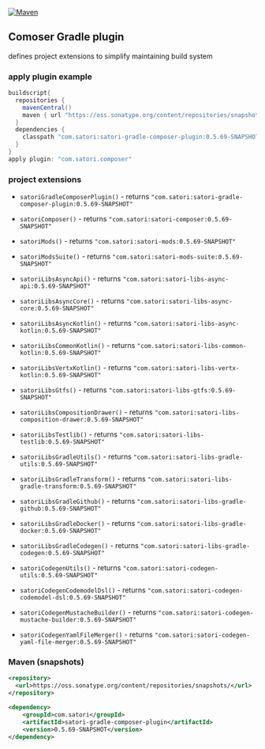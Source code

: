 [![Maven](https://img.shields.io/nexus/s/https/oss.sonatype.org/com.satori/satori-gradle-composer-plugin.svg)](https://oss.sonatype.org/content/repositories/snapshots/com/satori/satori-gradle-composer-plugin/0.5.69-SNAPSHOT/)

## Comoser Gradle plugin 

defines project extensions to simplify maintaining build system 

### apply plugin example

```gradle
buildscript{
  repositories {
    mavenCentral()
    maven { url "https://oss.sonatype.org/content/repositories/snapshots" }
  }
  dependencies {
    classpath "com.satori:satori-gradle-composer-plugin:0.5.69-SNAPSHOT"
  }
}
apply plugin: "com.satori.composer"
```

### project extensions


- `satoriGradleComposerPlugin()` - returns `"com.satori:satori-gradle-composer-plugin:0.5.69-SNAPSHOT"`

- `satoriComposer()` - returns `"com.satori:satori-composer:0.5.69-SNAPSHOT"`

- `satoriMods()` - returns `"com.satori:satori-mods:0.5.69-SNAPSHOT"`

- `satoriModsSuite()` - returns `"com.satori:satori-mods-suite:0.5.69-SNAPSHOT"`

- `satoriLibsAsyncApi()` - returns `"com.satori:satori-libs-async-api:0.5.69-SNAPSHOT"`

- `satoriLibsAsyncCore()` - returns `"com.satori:satori-libs-async-core:0.5.69-SNAPSHOT"`

- `satoriLibsAsyncKotlin()` - returns `"com.satori:satori-libs-async-kotlin:0.5.69-SNAPSHOT"`

- `satoriLibsCommonKotlin()` - returns `"com.satori:satori-libs-common-kotlin:0.5.69-SNAPSHOT"`

- `satoriLibsVertxKotlin()` - returns `"com.satori:satori-libs-vertx-kotlin:0.5.69-SNAPSHOT"`

- `satoriLibsGtfs()` - returns `"com.satori:satori-libs-gtfs:0.5.69-SNAPSHOT"`

- `satoriLibsCompositionDrawer()` - returns `"com.satori:satori-libs-composition-drawer:0.5.69-SNAPSHOT"`

- `satoriLibsTestlib()` - returns `"com.satori:satori-libs-testlib:0.5.69-SNAPSHOT"`

- `satoriLibsGradleUtils()` - returns `"com.satori:satori-libs-gradle-utils:0.5.69-SNAPSHOT"`

- `satoriLibsGradleTransform()` - returns `"com.satori:satori-libs-gradle-transform:0.5.69-SNAPSHOT"`

- `satoriLibsGradleGithub()` - returns `"com.satori:satori-libs-gradle-github:0.5.69-SNAPSHOT"`

- `satoriLibsGradleDocker()` - returns `"com.satori:satori-libs-gradle-docker:0.5.69-SNAPSHOT"`

- `satoriLibsGradleCodegen()` - returns `"com.satori:satori-libs-gradle-codegen:0.5.69-SNAPSHOT"`

- `satoriCodegenUtils()` - returns `"com.satori:satori-codegen-utils:0.5.69-SNAPSHOT"`

- `satoriCodegenCodemodelDsl()` - returns `"com.satori:satori-codegen-codemodel-dsl:0.5.69-SNAPSHOT"`

- `satoriCodegenMustacheBuilder()` - returns `"com.satori:satori-codegen-mustache-builder:0.5.69-SNAPSHOT"`

- `satoriCodegenYamlFileMerger()` - returns `"com.satori:satori-codegen-yaml-file-merger:0.5.69-SNAPSHOT"`

  

### Maven (snapshots)
```xml
<repository>
  <url>https://oss.sonatype.org/content/repositories/snapshots/</url>
</repository>
```
```xml
<dependency>
    <groupId>com.satori</groupId>
    <artifactId>satori-gradle-composer-plugin</artifactId>
    <version>0.5.69-SNAPSHOT</version>
</dependency>
```
